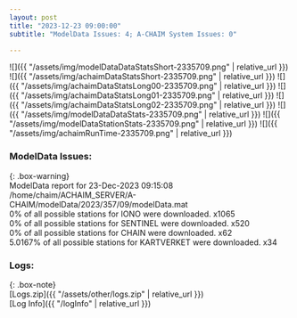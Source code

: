 ```yaml
---
layout: post
title: "2023-12-23 09:00:00"
subtitle: "ModelData Issues: 4; A-CHAIM System Issues: 0"

---
```


![]({{ "/assets/img/modelDataDataStatsShort-2335709.png" | relative_url }})
![]({{ "/assets/img/achaimDataStatsShort-2335709.png" | relative_url }})
![]({{ "/assets/img/achaimDataStatsLong00-2335709.png" | relative_url }})
![]({{ "/assets/img/achaimDataStatsLong01-2335709.png" | relative_url }})
![]({{ "/assets/img/achaimDataStatsLong02-2335709.png" | relative_url }})
![]({{ "/assets/img/modelDataDataStats-2335709.png" | relative_url }})
![]({{ "/assets/img/modelDataStationStats-2335709.png" | relative_url }})
![]({{ "/assets/img/achaimRunTime-2335709.png" | relative_url }})


### ModelData Issues:  
  
{: .box-warning}  
 ModelData report for 23-Dec-2023 09:15:08   
 /home/chaim/ACHAIM_SERVER/A-CHAIM/modelData/2023/357/09/modelData.mat   
 0% of all possible stations for IONO were downloaded. x1065   
 0% of all possible stations for SENTINEL were downloaded. x520   
 0% of all possible stations for CHAIN were downloaded. x62   
 5.0167% of all possible stations for KARTVERKET were downloaded. x34   
  


### Logs:  
  
{: .box-note}  
[Logs.zip]({{ "/assets/other/logs.zip" | relative_url }})  
[Log Info]({{ "/logInfo" | relative_url }})  
